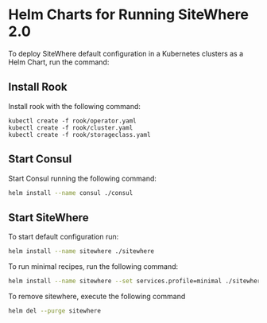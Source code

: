 # Helm Charts for Running SiteWhere 2.0

To deploy SiteWhere default configuration in a Kubernetes clusters as a Helm Chart, run the command:

## Install Rook

Install rook with the following command:

```
kubectl create -f rook/operator.yaml
kubectl create -f rook/cluster.yaml
kubectl create -f rook/storageclass.yaml
```

## Start Consul

Start Consul running the following command:

```sh
helm install --name consul ./consul
```

## Start SiteWhere

To start default configuration run:

```sh
helm install --name sitewhere ./sitewhere
```

To run minimal recipes, run the following command:

```sh
helm install --name sitewhere --set services.profile=minimal ./sitewhere
```

To remove sitewhere, execute the following command

```sh
helm del --purge sitewhere
```